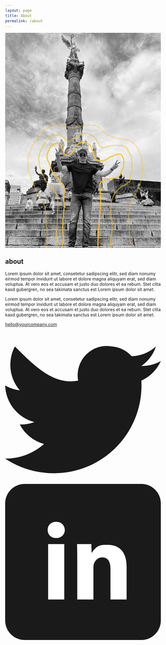 ```yaml
---
layout: page
title: About
permalink: /about
---
```

<article class="pa3 pa5-ns mw7 center">
  <div class="mb4 flex justify-center">
    <img src="assets/alan.jpg" class="w-auto h-auto mw-100 mw-90-ns mw-80-l" alt="Photo of outer space">
  </div>
  <div>
    <h1 class="dark-gray f5 f4-l mt0">about</h1>
    <p class="f6 f5-l lh-copy">
      Lorem ipsum dolor sit amet, consetetur sadipscing elitr, sed diam nonumy eirmod
      tempor invidunt ut labore et dolore magna aliquyam erat, sed diam voluptua. At
      vero eos et accusam et justo duo dolores et ea rebum. Stet clita kasd gubergren,
      no sea takimata sanctus est Lorem ipsum dolor sit amet.
    </p>
    <p class="f6 f5-l lh-copy">
      Lorem ipsum dolor sit amet, consetetur sadipscing elitr, sed diam nonumy eirmod
      tempor invidunt ut labore et dolore magna aliquyam erat, sed diam voluptua. At
      vero eos et accusam et justo duo dolores et ea rebum. Stet clita kasd gubergren,
      no sea takimata sanctus est Lorem ipsum dolor sit amet.
    </p>
  </div>
</article>

<section class="cf mb5">
    <div class="mb4 mb0-ns w-100 w-50-l fr">
      <a class="black-70 f3 f2-ns fw6 tl link dim dib pv3 mt2 mb4 mb0-l" href="mailto:hello@impossible.com" >
        hello@yourcompany.com
      </a>
    </div>
</section>
    <div class="db dtc-ns black-70 tc tr-ns v-mid">
      <a href="https://twitter.com/" class="link dim dib mr3 black-70">
        <svg class="db w2 h2" data-icon="twitter" viewBox="0 0 32 32"
          fill="currentColor" >
          <title >twitter icon</title>
          <path d="M2 4 C6 8 10 12 15 11 A6 6 0 0 1 22 4 A6 6 0 0 1 26 6 A8 8 0 0 0 31 4 A8 8 0 0 1 28 8 A8 8 0 0 0 32 7 A8 8 0 0 1 28 11 A18 18 0 0 1 10 30 A18 18 0 0 1 0 27 A12 12 0 0 0 8 24 A8 8 0 0 1 3 20 A8 8 0 0 0 6 19.5 A8 8 0 0 1 0 12 A8 8 0 0 0 3 13 A8 8 0 0 1 2 4"
          ></path>
        </svg>
      </a>
      <a href="https://www.linkedin.com/company/" class="link dim dib black-70">
        <svg class="db w2 h2" x="0px" y="0px" viewBox="0 0 48 48" >
          <linearGradient gradientUnits="userSpaceOnUse" x1="23.9995"
            y1="0" x2="23.9995" y2="48.0005" >
            <stop offset="0" ></stop>
            <stop offset="1" ></stop>
          </linearGradient>
          <path fill="currentColor" d="M48,42c0,3.313-2.687,6-6,6H6c-3.313,0-6-2.687-6-6V6 c0-3.313,2.687-6,6-6h36c3.313,0,6,2.687,6,6V42z"
          ></path>
          <g >
            <g >
              <path fill="#FFFFFF" d="M15.731,11.633c-1.608,0-2.658,1.083-2.625,2.527c-0.033,1.378,1.018,2.494,2.593,2.494 c1.641,0,2.691-1.116,2.691-2.494C18.357,12.716,17.339,11.633,15.731,11.633z M13.237,35.557h4.988V18.508h-4.988V35.557z M31.712,18.748c-1.595,0-3.222-0.329-4.956,2.36h-0.099l-0.087-2.599h-4.417c0.065,1.411,0.074,3.518,0.074,5.52v11.529h4.988 v-9.854c0-0.46,0.065-0.919,0.196-1.248c0.328-0.919,1.149-1.871,2.527-1.871c1.805,0,2.527,1.411,2.527,3.479v9.494h4.988V25.439 C37.455,20.713,34.993,18.748,31.712,18.748z"
              ></path>
            </g>
          </g>
        </svg>
      </a>
    </div>
  </div>
